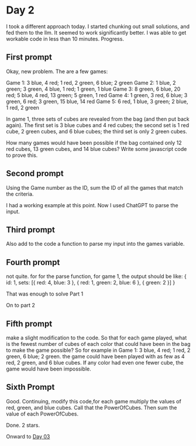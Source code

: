 # Day 2
I took a different approach today. I started chunking out small solutions, and fed them to the llm. It seemed to work significantly better. I was able to get 
workable code in less than 10 minutes. Progress.

## First prompt
Okay, new problem. The are a few games:

Game 1: 3 blue, 4 red; 1 red, 2 green, 6 blue; 2 green
Game 2: 1 blue, 2 green; 3 green, 4 blue, 1 red; 1 green, 1 blue
Game 3: 8 green, 6 blue, 20 red; 5 blue, 4 red, 13 green; 5 green, 1 red
Game 4: 1 green, 3 red, 6 blue; 3 green, 6 red; 3 green, 15 blue, 14 red
Game 5: 6 red, 1 blue, 3 green; 2 blue, 1 red, 2 green

In game 1, three sets of cubes are revealed from the bag (and then put back again). The first set is 3 blue cubes and 4 red cubes; the second set is 1 red cube, 2 green cubes, and 6 blue cubes; the third set is only 2 green cubes.

How many games would have been possible if the bag contained only 12 red cubes, 13 green cubes, and 14 blue cubes? Write some javascript code to prove this.

## Second prompt
Using the Game number as the ID, sum the ID of all the games that match the criteria. 

I had a working example at this point. Now I used ChatGPT to parse the input.

## Third prompt
Also add to the code a function to parse my input into the games variable. 

## Fourth prompt
not quite. for for the parse function, for game 1, the output should be like: { id: 1, sets: [{ red: 4, blue: 3 }, { red: 1, green: 2, blue: 6 }, { green: 2 }] }

That was enough to solve Part 1

On to part 2
## Fifth prompt
make a slight modification to the code. So that for each game played, what is the fewest number of cubes of each color that could have been in the bag to make the game possible? So for example in Game 1: 3 blue, 4 red; 1 red, 2 green, 6 blue; 2 green. the game could have been played with as few as 4 red, 2 green, and 6 blue cubes. If any color had even one fewer cube, the game would have been impossible.

## Sixth Prompt
Good. Continuing, modify this code,for each game multiply the values of red, green, and blue cubes.  Call that the PowerOfCubes. Then sum the value of each PowerOfCubes.

Done. 2 stars.

Onward to [Day 03](https://github.com/ctborg/AoC/tree/master/2023/Day03)

